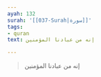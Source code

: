 ```yaml
---
ayah: 132
surah: '[[037-Surah|سورة]]'
tags:
- quran
text: إنه من عبادنا المؤمنين

---
```

> إنه من عبادنا المؤمنين
